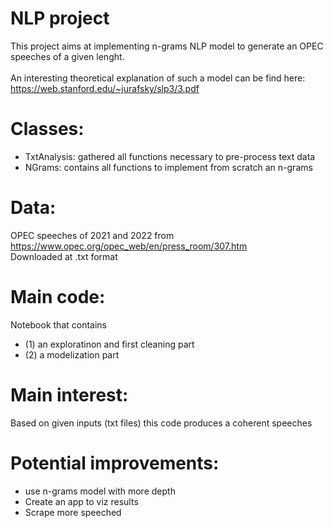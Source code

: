 # NLP project
This project aims at implementing n-grams NLP model to generate an OPEC speeches of a given lenght.  
<br />
An interesting theoretical explanation of such a model can be find here: https://web.stanford.edu/~jurafsky/slp3/3.pdf

# Classes: 
* TxtAnalysis: gathered all functions necessary to pre-process text data 
* NGrams: contains all functions to implement from scratch an n-grams

# Data:
OPEC speeches of 2021 and 2022 from https://www.opec.org/opec_web/en/press_room/307.htm
<br /> 
Downloaded at .txt format

# Main code:
Notebook that contains 
* (1) an exploratinon and first cleaning part
* (2) a modelization part

# Main interest:
Based on given inputs (txt files) this code produces a coherent speeches

# Potential improvements: 
* use n-grams model with more depth 
* Create an app to viz results 
* Scrape more speeched 
